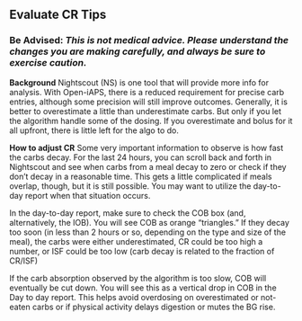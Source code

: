 ## Evaluate CR Tips

### Be Advised: <i>This is not medical advice. Please understand the changes you are making carefully, and always be sure to exercise caution.</i>

<b>Background</b>
Nightscout (NS) is one tool that will provide more info for analysis. With Open-iAPS, there is a reduced requirement for precise carb entries, although some precision will still improve outcomes. Generally, it is better to overestimate a little than underestimate carbs. But only if you let the algorithm handle some of the dosing. If you overestimate and bolus for it all upfront, there is little left for the algo to do.

<b>How to adjust CR</b>
Some very important information to observe is how fast the carbs decay. For the last 24 hours, you can scroll back and forth in Nightscout and see when carbs from a meal decay to zero or check if they don’t decay in a reasonable time. This gets a little complicated if meals overlap, though, but it is still possible. You may want to utilize the day-to-day report when that situation occurs.

In the day-to-day report, make sure to check the COB box (and, alternatively, the IOB). You will see COB as orange “triangles.” If they decay too soon (in less than 2 hours or so, depending on the type and size of the meal), the carbs were either underestimated, CR could be too high a number, or ISF could be too low (carb decay is related to the fraction of CR/ISF)

If the carb absorption observed by the algorithm is too slow, COB will eventually be cut down. You will see this as a vertical drop in COB in the Day to day report. This helps avoid overdosing on overestimated or not-eaten carbs or if physical activity delays digestion or mutes the BG rise.
